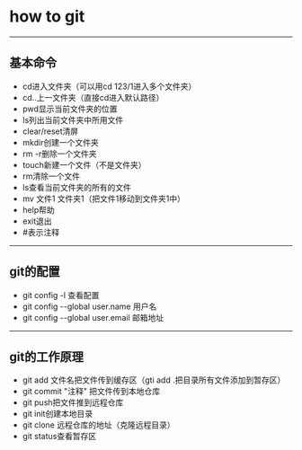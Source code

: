 # how to git

-----

## 基本命令

* cd进入文件夹（可以用cd 123/1进入多个文件夹）
* cd..上一文件夹（直接cd进入默认路径）
* pwd显示当前文件夹的位置
* ls列出当前文件夹中所用文件
* clear/reset清屏
* mkdir创建一个文件夹
* rm -r删除一个文件夹
* touch新建一个文件（不是文件夹）
* rm清除一个文件
* ls查看当前文件夹的所有的文件
* mv 文件1 文件夹1（把文件1移动到文件夹1中）
* help帮助
* exit退出
* #表示注释

-----

## git的配置

* git config -l 查看配置
* git config --global user.name 用户名
* git config --global user.email 邮箱地址

---

## git的工作原理

* git add 文件名把文件传到缓存区（gti add .把目录所有文件添加到暂存区）
* git commit "注释" 把文件传到本地仓库
* git push把文件推到远程仓库
* git init创建本地目录
* git clone 远程仓库的地址（克隆远程目录）
* git status查看暂存区 
